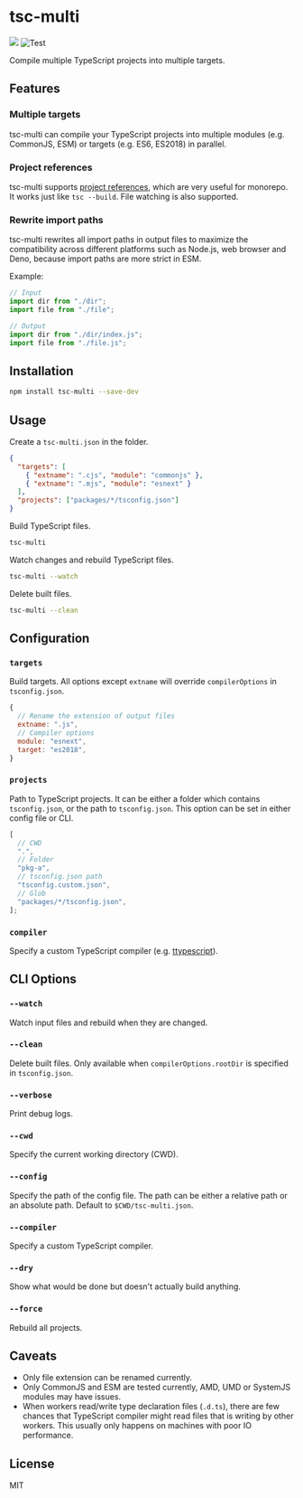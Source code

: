 # tsc-multi

[![](https://img.shields.io/npm/v/tsc-multi.svg)](https://www.npmjs.com/package/tsc-multi) ![Test](https://github.com/tommy351/tsc-multi/workflows/Test/badge.svg)

Compile multiple TypeScript projects into multiple targets.

## Features

### Multiple targets

tsc-multi can compile your TypeScript projects into multiple modules (e.g. CommonJS, ESM) or targets (e.g. ES6, ES2018) in parallel.

### Project references

tsc-multi supports [project references](https://www.typescriptlang.org/docs/handbook/project-references.html), which are very useful for monorepo. It works just like `tsc --build`. File watching is also supported.

### Rewrite import paths

tsc-multi rewrites all import paths in output files to maximize the compatibility across different platforms such as Node.js, web browser and Deno, because import paths are more strict in ESM.

Example:

```ts
// Input
import dir from "./dir";
import file from "./file";

// Output
import dir from "./dir/index.js";
import file from "./file.js";
```

## Installation

```sh
npm install tsc-multi --save-dev
```

## Usage

Create a `tsc-multi.json` in the folder.

```json
{
  "targets": [
    { "extname": ".cjs", "module": "commonjs" },
    { "extname": ".mjs", "module": "esnext" }
  ],
  "projects": ["packages/*/tsconfig.json"]
}
```

Build TypeScript files.

```sh
tsc-multi
```

Watch changes and rebuild TypeScript files.

```sh
tsc-multi --watch
```

Delete built files.

```sh
tsc-multi --clean
```

## Configuration

### `targets`

Build targets. All options except `extname` will override `compilerOptions` in `tsconfig.json`.

```js
{
  // Rename the extension of output files
  extname: ".js",
  // Compiler options
  module: "esnext",
  target: "es2018",
}
```

### `projects`

Path to TypeScript projects. It can be either a folder which contains `tsconfig.json`, or the path to `tsconfig.json`. This option can be set in either config file or CLI.

```js
[
  // CWD
  ".",
  // Folder
  "pkg-a",
  // tsconfig.json path
  "tsconfig.custom.json",
  // Glob
  "packages/*/tsconfig.json",
];
```

### `compiler`

Specify a custom TypeScript compiler (e.g. [ttypescript]).

## CLI Options

### `--watch`

Watch input files and rebuild when they are changed.

### `--clean`

Delete built files. Only available when `compilerOptions.rootDir` is specified in `tsconfig.json`.

### `--verbose`

Print debug logs.

### `--cwd`

Specify the current working directory (CWD).

### `--config`

Specify the path of the config file. The path can be either a relative path or an absolute path. Default to `$CWD/tsc-multi.json`.

### `--compiler`

Specify a custom TypeScript compiler.

### `--dry`

Show what would be done but doesn't actually build anything.

### `--force`

Rebuild all projects.

## Caveats

- Only file extension can be renamed currently.
- Only CommonJS and ESM are tested currently, AMD, UMD or SystemJS modules may have issues.
- When workers read/write type declaration files (`.d.ts`), there are few chances that TypeScript compiler might read files that is writing by other workers. This usually only happens on machines with poor IO performance.

## License

MIT

[ttypescript]: https://github.com/cevek/ttypescript
